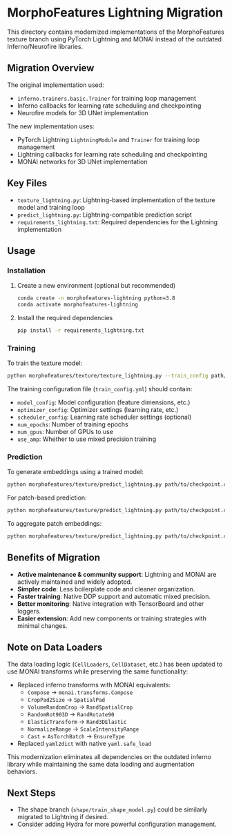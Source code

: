 # MorphoFeatures Lightning Migration

This directory contains modernized implementations of the MorphoFeatures texture branch using PyTorch Lightning and MONAI instead of the outdated Inferno/Neurofire libraries.

## Migration Overview

The original implementation used:
- `inferno.trainers.basic.Trainer` for training loop management
- Inferno callbacks for learning rate scheduling and checkpointing
- Neurofire models for 3D UNet implementation

The new implementation uses:
- PyTorch Lightning `LightningModule` and `Trainer` for training loop management
- Lightning callbacks for learning rate scheduling and checkpointing
- MONAI networks for 3D UNet implementation

## Key Files

- `texture_lightning.py`: Lightning-based implementation of the texture model and training loop
- `predict_lightning.py`: Lightning-compatible prediction script
- `requirements_lightning.txt`: Required dependencies for the Lightning implementation

## Usage

### Installation

1. Create a new environment (optional but recommended)
   ```bash
   conda create -n morphofeatures-lightning python=3.8
   conda activate morphofeatures-lightning
   ```

2. Install the required dependencies
   ```bash
   pip install -r requirements_lightning.txt
   ```

### Training

To train the texture model:

```bash
python morphofeatures/texture/texture_lightning.py --train_config path/to/train_config.yml --data_config path/to/data_config.yml --output_dir path/to/output
```

The training configuration file (`train_config.yml`) should contain:
- `model_config`: Model configuration (feature dimensions, etc.)
- `optimizer_config`: Optimizer settings (learning rate, etc.)
- `scheduler_config`: Learning rate scheduler settings (optional)
- `num_epochs`: Number of training epochs
- `num_gpus`: Number of GPUs to use
- `use_amp`: Whether to use mixed precision training

### Prediction

To generate embeddings using a trained model:

```bash
python morphofeatures/texture/predict_lightning.py path/to/checkpoint.ckpt --config path/to/test_config.yml --output_dir path/to/output
```

For patch-based prediction:

```bash
python morphofeatures/texture/predict_lightning.py path/to/checkpoint.ckpt --config path/to/test_config_patches.yml --save_patches --output_dir path/to/output
```

To aggregate patch embeddings:

```bash
python morphofeatures/texture/predict_lightning.py path/to/checkpoint.ckpt --save_patches --aggregate_patches
```

## Benefits of Migration

- **Active maintenance & community support**: Lightning and MONAI are actively maintained and widely adopted.
- **Simpler code**: Less boilerplate code and cleaner organization.
- **Faster training**: Native DDP support and automatic mixed precision.
- **Better monitoring**: Native integration with TensorBoard and other loggers.
- **Easier extension**: Add new components or training strategies with minimal changes.

## Note on Data Loaders

The data loading logic (`CellLoaders`, `CellDataset`, etc.) has been updated to use MONAI transforms while preserving the same functionality:

- Replaced inferno transforms with MONAI equivalents:
  - `Compose` → `monai.transforms.Compose`
  - `CropPad2Size` → `SpatialPad`
  - `VolumeRandomCrop` → `RandSpatialCrop`
  - `RandomRot903D` → `RandRotate90`
  - `ElasticTransform` → `Rand3DElastic`
  - `NormalizeRange` → `ScaleIntensityRange`
  - `Cast` + `AsTorchBatch` → `EnsureType`
- Replaced `yaml2dict` with native `yaml.safe_load`

This modernization eliminates all dependencies on the outdated inferno library while maintaining the same data loading and augmentation behaviors.

## Next Steps

- The shape branch (`shape/train_shape_model.py`) could be similarly migrated to Lightning if desired.
- Consider adding Hydra for more powerful configuration management. 